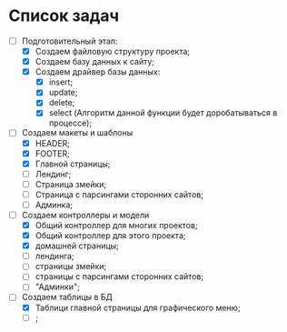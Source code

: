Список задач 
============
- [ ] Подготовительный этап:
    - [X] Создаем файловую структуру проекта; 
    - [X] Создаем базу данных к сайту;
    - [X] Создаем драйвер базы данных:
        - [X] insert;
        - [X] update;
        - [X] delete;
        - [X] select (Алгоритм данной функции будет доробатываться в процессе);
    
- [ ] Создаем макеты и шаблоны
   - [X] HEADER;
   - [X] FOOTER;
   - [X] Главной страницы;
   - [ ] Лендинг;
   - [ ] Страница змейки;
   - [ ] Страница с парсингами сторонних сайтов;
   - [ ] Админка;
 - [ ] Создаем контроллеры и модели
    - [X] Общий контроллер для многих проектов;
    - [X] Общий контроллер для этого проекта;
    - [X] домашней страницы;
    - [ ] лендинга;
    - [ ] страницы змейки;
    - [ ] страницы с парсингами сторонних сайтов;
    - [ ] "Админки";
- [ ] Создаем таблицы в БД
    - [X] Таблици главной страницы для графического меню;
    - [ ] ;